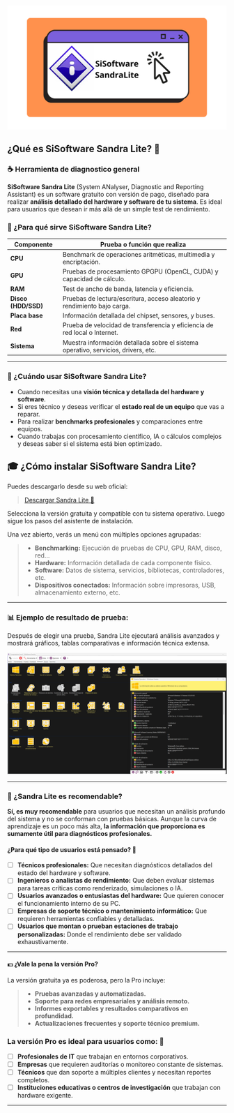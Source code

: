 ![portada](assets/20250405_202216_sisandra.png)

## ¿Qué es SiSoftware Sandra Lite? 🐓

### ☕ Herramienta de diagnostico general

**SiSoftware Sandra Lite** (System ANalyser, Diagnostic and Reporting Assistant) es un software gratuito con versión de pago, diseñado para realizar **análisis detallado del hardware y software de tu sistema**. Es ideal para usuarios que desean ir más allá de un simple test de rendimiento.

### 🔧 ¿Para qué sirve SiSoftware Sandra Lite?

| Componente                | Prueba o función que realiza                                                       |
| --------------------------- | ------------------------------------------------------------------------------------- |
| **CPU**             | Benchmark de operaciones aritméticas, multimedia y encriptación.                  |
| **GPU**             | Pruebas de procesamiento GPGPU (OpenCL, CUDA) y capacidad de cálculo.              |
| **RAM**             | Test de ancho de banda, latencia y eficiencia.                                      |
| **Disco (HDD/SSD)** | Pruebas de lectura/escritura, acceso aleatorio y rendimiento bajo carga.            |
| **Placa base**      | Información detallada del chipset, sensores, y buses.                              |
| **Red**             | Prueba de velocidad de transferencia y eficiencia de red local o Internet.          |
| **Sistema**         | Muestra información detallada sobre el sistema operativo, servicios, drivers, etc. |

---

### 🎯 ¿Cuándo usar SiSoftware Sandra Lite?

* Cuando necesitas una **visión técnica y detallada del hardware y software**.
* Si eres técnico y deseas verificar el **estado real de un equipo** que vas a reparar.
* Para realizar **benchmarks profesionales** y comparaciones entre equipos.
* Cuando trabajas con procesamiento científico, IA o cálculos complejos y deseas saber si el sistema está bien optimizado.

## 🎓 ¿Cómo instalar SiSoftware Sandra Lite?

Puedes descargarlo desde su web oficial:

> [Descargar Sandra Lite 🧠](https://sisoftware-sandra-download.com)

Selecciona la versión gratuita y compatible con tu sistema operativo. Luego sigue los pasos del asistente de instalación.

Una vez abierto, verás un menú con múltiples opciones agrupadas:

> * **Benchmarking:** Ejecución de pruebas de CPU, GPU, RAM, disco, red...
> * **Hardware:** Información detallada de cada componente físico.
> * **Software:** Datos de sistema, servicios, bibliotecas, controladores, etc.
> * **Dispositivos conectados:** Información sobre impresoras, USB, almacenamiento externo, etc.

---

### 📊 Ejemplo de resultado de prueba:

Después de elegir una prueba, Sandra Lite ejecutará análisis avanzados y mostrará gráficos, tablas comparativas e información técnica extensa.

![sandra1](assets/20250405_211331_Sandra1.png)

---

### 🎯 ¿Sandra Lite es recomendable?

**Sí, es muy recomendable** para usuarios que necesitan un análisis profundo del sistema y no se conforman con pruebas básicas. Aunque la curva de aprendizaje es un poco más alta, **la información que proporciona es sumamente útil para diagnósticos profesionales.**

#### ¿Para qué tipo de usuarios está pensado? 🐸

* [ ] **Técnicos profesionales:** Que necesitan diagnósticos detallados del estado del hardware y software.
* [ ] **Ingenieros o analistas de rendimiento:** Que deben evaluar sistemas para tareas críticas como renderizado, simulaciones o IA.
* [ ] **Usuarios avanzados o entusiastas del hardware:** Que quieren conocer el funcionamiento interno de su PC.
* [ ] **Empresas de soporte técnico o mantenimiento informático:** Que requieren herramientas confiables y detalladas.
* [ ] **Usuarios que montan o prueban estaciones de trabajo personalizadas:** Donde el rendimiento debe ser validado exhaustivamente.

---

#### 💵 ¿Vale la pena la versión Pro?

La versión gratuita ya es poderosa, pero la Pro incluye:

> * **Pruebas avanzadas y automatizadas.**
> * **Soporte para redes empresariales y análisis remoto.**
> * **Informes exportables y resultados comparativos en profundidad.**
> * **Actualizaciones frecuentes y soporte técnico premium.**

### La versión Pro es ideal para usuarios como: 🐸

* [ ] **Profesionales de IT** que trabajan en entornos corporativos.
* [ ] **Empresas** que requieren auditorías o monitoreo constante de sistemas.
* [ ] **Técnicos** que dan soporte a múltiples clientes y necesitan reportes completos.
* [ ] **Instituciones educativas o centros de investigación** que trabajan con hardware exigente.

---


